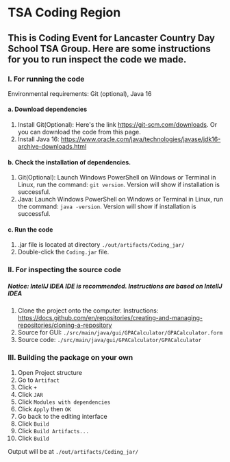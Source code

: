 # TSA Coding Region

## This is Coding Event for Lancaster Country Day School TSA Group. Here are some instructions for you to run inspect the code we made.

### I. For running the code
Environmental requirements:
Git (optional),
Java 16

#### a. Download dependencies
1. Install Git(Optional): Here's the link https://git-scm.com/downloads. Or you can download the code from this page.
2. Install Java 16: https://www.oracle.com/java/technologies/javase/jdk16-archive-downloads.html

#### b. Check the installation of dependencies.
1. Git(Optional): Launch Windows PowerShell on Windows or Terminal in Linux, run the command: `git version`. Version will show if installation is successful.
2. Java: Launch Windows PowerShell on Windows or Terminal in Linux, run the command: `java -version`. Version will show if installation is successful.

#### c. Run the code
1. .jar file is located at directory `./out/artifacts/Coding_jar/`
2. Double-click the `Coding.jar` file.

### II. For inspecting the source code
##### Notice: IntellJ IDEA IDE is recommended. Instructions are based on IntellJ IDEA

1. Clone the project onto the computer. Instructions: https://docs.github.com/en/repositories/creating-and-managing-repositories/cloning-a-repository
2. Source for GUI: `./src/main/java/gui/GPACalculator/GPACalculator.form`
3. Source code: `./src/main/java/gui/GPACalculator/GPACalculator`

### III. Building the package on your own

1. Open Project structure
2. Go to `Artifact`
3. Click `+`
4. Click `JAR`
5. Click `Modules with dependencies`
6. Click `Apply` then `OK`
7. Go back to the editing interface
8. Click `Build`
9. Click `Build Artifacts...`
10. Click `Build`

Output will be at `./out/artifacts/Coding_jar/`